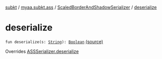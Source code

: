 [subkt](../../index.md) / [myaa.subkt.ass](../index.md) / [ScaledBorderAndShadowSerializer](index.md) / [deserialize](./deserialize.md)

# deserialize

`fun deserialize(s: `[`String`](https://kotlinlang.org/api/latest/jvm/stdlib/kotlin/-string/index.html)`): `[`Boolean`](https://kotlinlang.org/api/latest/jvm/stdlib/kotlin/-boolean/index.html) [(source)](https://github.com/Myaamori/SubKt/blob/0.1.13/src/main/kotlin/myaa/subkt/ass/parser.kt#L711)

Overrides [ASSSerializer.deserialize](../-a-s-s-serializer/deserialize.md)

